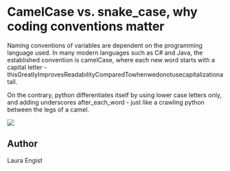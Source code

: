 <!-- BEGIN TITLE -->
# CamelCase vs. snake_case, why coding conventions matter
<!-- END TITLE -->

<!-- BEGIN BODY -->
Naming conventions of variables are dependent on the programming language used. 
In many modern languages such as C# and Java, the established convention is camelCase, 
where each new word starts with a capital letter - thisGreatlyImprovesReadabilityComparedTowhenwedonotusecapitalizationatall.

On the contrary, python differentiates itself by using lower case letters only, and adding underscores after_each_word - just like a crawling python between the legs of a camel. 
<!-- END BODY -->


<img src="../illustration.png">


## Author
<!-- BEGIN AUTHOR -->
Laura Engist
<!-- END AUTHOR -->
